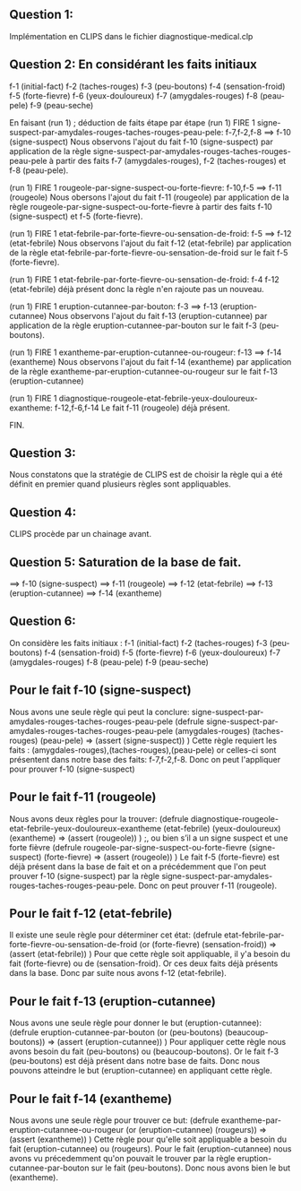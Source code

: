 ## Question 1:
Implémentation en CLIPS dans le fichier diagnostique-medical.clp

## Question 2: En considérant les faits initiaux
f-1     (initial-fact)
f-2     (taches-rouges)
f-3     (peu-boutons)
f-4     (sensation-froid)
f-5     (forte-fievre)
f-6     (yeux-douloureux)
f-7     (amygdales-rouges)
f-8     (peau-pele)
f-9     (peau-seche)


En faisant (run 1) ; déduction de faits étape par étape
(run 1)
FIRE    1 signe-suspect-par-amydales-rouges-taches-rouges-peau-pele: f-7,f-2,f-8
==> f-10    (signe-suspect)
Nous observons l'ajout du fait f-10 (signe-suspect) par application de la règle signe-suspect-par-amydales-rouges-taches-rouges-peau-pele
à partir des faits f-7     (amygdales-rouges), f-2     (taches-rouges) et f-8     (peau-pele).

(run 1)
FIRE    1 rougeole-par-signe-suspect-ou-forte-fievre: f-10,f-5
==> f-11    (rougeole)
Nous obersons l'ajout du fait f-11 (rougeole) par application de la règle rougeole-par-signe-suspect-ou-forte-fievre à partir des faits
f-10    (signe-suspect) et f-5     (forte-fievre).

(run 1)
FIRE    1 etat-febrile-par-forte-fievre-ou-sensation-de-froid: f-5
==> f-12    (etat-febrile)
Nous observons l'ajout du fait f-12 (etat-febrile) par application de la règle etat-febrile-par-forte-fievre-ou-sensation-de-froid sur le fait
f-5     (forte-fievre).

(run 1)
FIRE    1 etat-febrile-par-forte-fievre-ou-sensation-de-froid: f-4
f-12    (etat-febrile) déjà présent donc la règle n'en rajoute pas un nouveau.

(run 1)
FIRE    1 eruption-cutannee-par-bouton: f-3
==> f-13    (eruption-cutannee)
Nous observons l'ajout du fait f-13    (eruption-cutannee) par application de la règle eruption-cutannee-par-bouton sur le fait f-3     (peu-boutons).

(run 1)
FIRE    1 exantheme-par-eruption-cutannee-ou-rougeur: f-13
==> f-14    (exantheme)
Nous observons l'ajout du fait f-14    (exantheme) par application de la règle exantheme-par-eruption-cutannee-ou-rougeur sur le fait f-13    (eruption-cutannee)

(run 1)
FIRE    1 diagnostique-rougeole-etat-febrile-yeux-douloureux-exantheme: f-12,f-6,f-14
Le fait f-11    (rougeole) déjà présent.

FIN.

## Question 3:
Nous constatons que la stratégie de CLIPS est de choisir la règle qui a été définit en premier quand plusieurs règles sont appliquables.

## Question 4:
CLIPS procède par un chainage avant.

## Question 5: Saturation de la base de fait.
==> f-10    (signe-suspect)
==> f-11    (rougeole)
==> f-12    (etat-febrile)
==> f-13    (eruption-cutannee)
==> f-14    (exantheme)

## Question 6:
On considère les faits initiaux :
f-1     (initial-fact)
f-2     (taches-rouges)
f-3     (peu-boutons)
f-4     (sensation-froid)
f-5     (forte-fievre)
f-6     (yeux-douloureux)
f-7     (amygdales-rouges)
f-8     (peau-pele)
f-9     (peau-seche)

## Pour le fait f-10    (signe-suspect)
Nous avons une seule règle qui peut la conclure: signe-suspect-par-amydales-rouges-taches-rouges-peau-pele
(defrule signe-suspect-par-amydales-rouges-taches-rouges-peau-pele
	(amygdales-rouges)
	(taches-rouges)
	(peau-pele)
	=>
	(assert (signe-suspect))
)
Cette règle requiert les faits : (amygdales-rouges),(taches-rouges),(peau-pele)
or celles-ci sont présentent dans notre base des faits: f-7,f-2,f-8. Donc on peut l'appliquer pour prouver f-10    (signe-suspect)

## Pour le fait f-11    (rougeole)
Nous avons deux règles pour la trouver:
(defrule diagnostique-rougeole-etat-febrile-yeux-douloureux-exantheme
	(etat-febrile)
	(yeux-douloureux)
	(exantheme)
	=>
	(assert (rougeole))
)
;, ou bien s’il a un signe suspect et une forte fièvre
(defrule rougeole-par-signe-suspect-ou-forte-fievre
	(signe-suspect)
	(forte-fievre)
	=>
	(assert (rougeole))
)
Le fait f-5     (forte-fievre) est déjà présent dans la base de fait et on a précédemment que l'on peut prouver f-10    (signe-suspect) par la règle 
signe-suspect-par-amydales-rouges-taches-rouges-peau-pele. Donc on peut prouver f-11    (rougeole).

## Pour le fait f-12    (etat-febrile)
Il existe une seule règle pour déterminer cet état:
(defrule etat-febrile-par-forte-fievre-ou-sensation-de-froid
	(or (forte-fievre) (sensation-froid))
	=>
	(assert (etat-febrile))
)
Pour que cette règle soit appliquable, il y'a besoin du fait (forte-fievre) ou de (sensation-froid). Or ces deux faits déjà présents dans la base.
Donc par suite nous avons f-12    (etat-febrile).

## Pour le fait f-13    (eruption-cutannee)
Nous avons une seule règle pour donner le but (eruption-cutannee):
(defrule eruption-cutannee-par-bouton
  (or (peu-boutons) (beaucoup-boutons))
	=>
	(assert (eruption-cutannee))
)
Pour appliquer cette règle nous avons besoin du fait (peu-boutons) ou (beaucoup-boutons). Or le fait f-3     (peu-boutons) est déjà présent dans notre base
de faits. Donc nous pouvons atteindre le but (eruption-cutannee) en appliquant cette règle.

## Pour le fait f-14    (exantheme)
Nous avons une seule règle pour trouver ce but:
(defrule exantheme-par-eruption-cutannee-ou-rougeur
	(or (eruption-cutannee) (rougeurs))
	=>
	(assert (exantheme))
)
Cette règle pour qu'elle soit appliquable a besoin du fait (eruption-cutannee) ou (rougeurs).
Pour le fait (eruption-cutannee) nous avons vu précedemment qu'on pouvait le trouver par la règle eruption-cutannee-par-bouton sur le fait (peu-boutons).
Donc nous avons bien le but (exantheme).